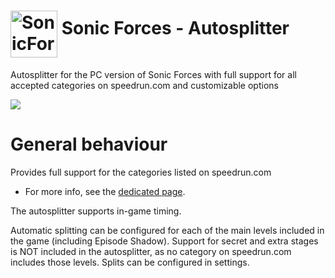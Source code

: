 <h1> <img src="https://raw.githubusercontent.com/SonicSpeedrunning/LiveSplit.SonicForces/main/sonic-forces-logo.svg" alt="SonicForces" height="75" align="middle" /> Sonic Forces - Autosplitter</h1>

Autosplitter for the PC version of Sonic Forces with full support for all accepted categories on speedrun.com and customizable options

<img src="https://raw.githubusercontent.com/SonicSpeedrunning/LiveSplit.SonicForces/main/settings.png">

# General behaviour

Provides full support for the categories listed on speedrun.com
- For more info, see the <a href="https://www.speedrun.com/sonicforces">dedicated page</a>.

The autosplitter supports in-game timing.

Automatic splitting can be configured for each of the main levels included in the game (including Episode Shadow).
Support for secret and extra stages is NOT included in the autosplitter, as no category on speedrun.com includes those levels.
Splits can be configured in settings.
